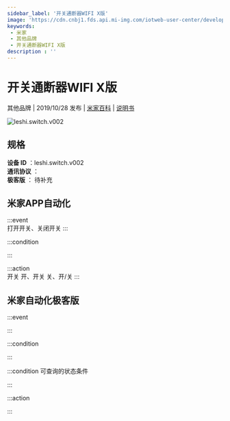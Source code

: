 ```yaml
---
sidebar_label: '开关通断器WIFI X版'
image: 'https://cdn.cnbj1.fds.api.mi-img.com/iotweb-user-center/developer_1679047651930s8e1xAN6.png?GalaxyAccessKeyId=AKVGLQWBOVIRQ3XLEW&Expires=9223372036854775807&Signature=pnvZFJl8CcDaKNjncBdN9kfDv7Q='
keywords: 
 - 米家
 - 其他品牌
 - 开关通断器WIFI X版
description : ''
---
```

# 开关通断器WIFI X版

其他品牌 | 2019/10/28 发布 | [米家百科](https://home.mi.com/webapp/content/baike/product/index.html?model=leshi.switch.v002) | [说明书](https://home.mi.com/views/introduction.html?model=leshi.switch.v002&region=cn)

![leshi.switch.v002](https://cdn.cnbj1.fds.api.mi-img.com/iotweb-user-center/developer_1679047651930s8e1xAN6.png?GalaxyAccessKeyId=AKVGLQWBOVIRQ3XLEW&Expires=9223372036854775807&Signature=pnvZFJl8CcDaKNjncBdN9kfDv7Q=)

## 规格  
> 
**设备 ID** ：leshi.switch.v002  
**通讯协议** ：  
**极客版**  ： 待补充 


## 米家APP自动化  

:::event  
打开开关、关闭开关
:::

:::condition  

:::

:::action   
开关 开、开关 关、开/关
:::

## 米家自动化极客版  

:::event  

:::

:::condition  

:::

:::condition 可查询的状态条件  

:::

:::action  

:::

        
